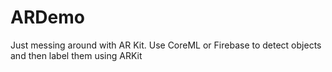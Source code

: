 # ARDemo
Just messing around with AR Kit. Use CoreML or Firebase to detect objects and then label them using ARKit
